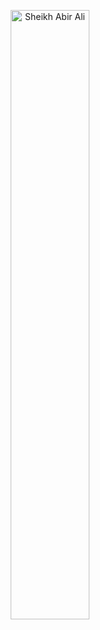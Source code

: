<p align="center">
    <img src="https://raw.githubusercontent.com/Sheikh-Abir-Ali/reguler-html/main/tands21.jpg" alt="Sheikh Abir Ali" title="ABIR ~21" width="50%">
</p>

